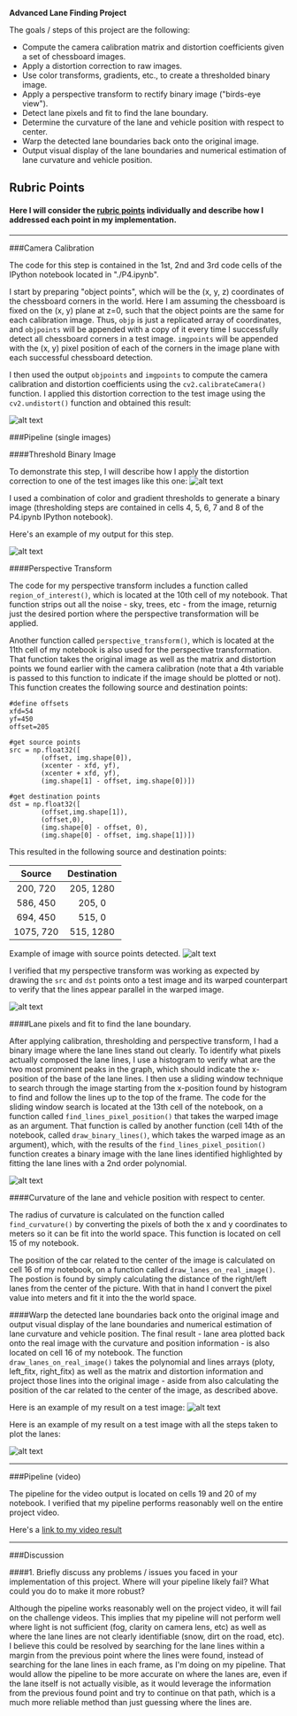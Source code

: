 **Advanced Lane Finding Project**

The goals / steps of this project are the following:

* Compute the camera calibration matrix and distortion coefficients given a set of chessboard images.
* Apply a distortion correction to raw images.
* Use color transforms, gradients, etc., to create a thresholded binary image.
* Apply a perspective transform to rectify binary image ("birds-eye view").
* Detect lane pixels and fit to find the lane boundary.
* Determine the curvature of the lane and vehicle position with respect to center.
* Warp the detected lane boundaries back onto the original image.
* Output visual display of the lane boundaries and numerical estimation of lane curvature and vehicle position.

[//]: # (Image References)

[image1]: ./output_images/undistort_image.png "Undistorted"
[image2]: ./output_images/original_threshold_image.png "Original"
[image3]: ./output_images/thresholded_binary_image.png "Thresholded Binary"
[image4]: ./output_images/image_with_source_points.png "Source Points"
[image5]: ./output_images/perspective_transformed_image.png "Perspective Transform"
[image6]: ./output_images/binary_lines.png "Binary Lines"
[image7]: ./output_images/final_result.png "Final Result"
[image8]: ./output_images/final_result_complete.png "Final Resul Step-by-Step"
[video1]: ./project_results_video.mp4 "Video"

## Rubric Points
#### Here I will consider the [rubric points](https://review.udacity.com/#!/rubrics/571/view) individually and describe how I addressed each point in my implementation. 
---

###Camera Calibration

The code for this step is contained in the 1st, 2nd and 3rd code cells of the IPython notebook located in "./P4.ipynb".  

I start by preparing "object points", which will be the (x, y, z) coordinates of the chessboard corners in the world. Here I am assuming the chessboard is fixed on the (x, y) plane at z=0, such that the object points are the same for each calibration image.  Thus, `objp` is just a replicated array of coordinates, and `objpoints` will be appended with a copy of it every time I successfully detect all chessboard corners in a test image.  `imgpoints` will be appended with the (x, y) pixel position of each of the corners in the image plane with each successful chessboard detection.  

I then used the output `objpoints` and `imgpoints` to compute the camera calibration and distortion coefficients using the `cv2.calibrateCamera()` function.  I applied this distortion correction to the test image using the `cv2.undistort()` function and obtained this result: 

![alt text][image1]

###Pipeline (single images)

####Threshold Binary Image

To demonstrate this step, I will describe how I apply the distortion correction to one of the test images like this one:
![alt text][image2]

I used a combination of color and gradient thresholds to generate a binary image (thresholding steps are contained in cells 4, 5, 6, 7 and 8 of the P4.ipynb IPython notebook).  

Here's an example of my output for this step.

![alt text][image3]

####Perspective Transform

The code for my perspective transform includes a function called `region_of_interest()`, which is located at the 10th cell of my notebook. That function strips out all the noise - sky, trees, etc - from the image, returnig just the desired portion where the perspective transformation will be applied. 

Another function called `perspective_transform()`, which is located at the 11th cell of my notebook is also used for the perspective transformation. That function takes the original image as well as the matrix and distortion points we found earlier with the camera calibration (note that a 4th variable is passed to this function to indicate if the image should be plotted or not). This function creates the following source and destination points:

```
#define offsets
xfd=54
yf=450
offset=205

#get source points
src = np.float32([
        (offset, img.shape[0]),
        (xcenter - xfd, yf),
        (xcenter + xfd, yf),
        (img.shape[1] - offset, img.shape[0])])

#get destination points
dst = np.float32([
        (offset,img.shape[1]),
        (offset,0),
        (img.shape[0] - offset, 0),
        (img.shape[0] - offset, img.shape[1])])
```

This resulted in the following source and destination points:

| Source        | Destination   | 
|:-------------:|:-------------:| 
| 200, 720      | 205, 1280        | 
| 586, 450      | 205, 0      |
| 694, 450     | 515, 0      |
| 1075, 720      | 515, 1280        |

Example of image with source points detected.
![alt text][image4]

I verified that my perspective transform was working as expected by drawing the `src` and `dst` points onto a test image and its warped counterpart to verify that the lines appear parallel in the warped image.

![alt text][image5]

####Lane pixels and fit to find the lane boundary.

After applying calibration, thresholding and perspective transform, I had a binary image where the lane lines stand out clearly. To identify what pixels actually composed the lane lines, I use a histogram to verify what are the two most prominent peaks in the graph, which should indicate the x-position of the base of the lane lines. I then use a sliding window technique to search through the image starting from the x-position found by histogram to find and follow the lines up to the top of the frame. The code for the sliding window search is located at the 13th cell of the notebook, on a function called `find_lines_pixel_position()` that takes the warped image as an argument. That function is called by another function (cell 14th of the notebook, called `draw_binary_lines()`, which takes the warped image as an argument), which, with the results of the `find_lines_pixel_position()` function creates a binary image with the lane lines identified highlighted by fitting the lane lines with a 2nd order polynomial.

![alt text][image6]

####Curvature of the lane and vehicle position with respect to center.

The radius of curvature is calculated on the function called `find_curvature()` by converting the pixels of both the x and y coordinates to meters so it can be fit into the world space. This function is located on cell 15 of my notebook.

The position of the car related to the center of the image is calculated on cell 16 of my notebook, on a function called `draw_lanes_on_real_image()`. The postion is found by simply calculating the distance of the right/left lanes from the center of the picture. With that in hand I convert the pixel value into meters and fit it into the the world space.

####Warp the detected lane boundaries back onto the original image and output visual display of the lane boundaries and numerical estimation of lane curvature and vehicle position.
The final result - lane area plotted back onto the real image with the curvature and position information - is also located on cell 16 of my notebook. The function `draw_lanes_on_real_image()` takes the polynomial and lines arrays (ploty, left_fitx, right_fitx) as well as the matrix and distortion information and project those lines into the original image - aside from also calculating the position of the car related to the center of the image, as described above.

Here is an example of my result on a test image:
![alt text][image7]

Here is an example of my result on a test image with all the steps taken to plot the lanes:

![alt text][image8]

---

###Pipeline (video)

The pipeline for the video output is located on cells 19 and 20 of my notebook. I verified that my pipeline performs reasonably well on the entire project video.

Here's a [link to my video result](./project_results_video.mp4)

---

###Discussion

####1. Briefly discuss any problems / issues you faced in your implementation of this project.  Where will your pipeline likely fail?  What could you do to make it more robust?

Although the pipeline works reasonably well on the project video, it will fail on the challenge videos. This implies that my pipeline will not perform well where light is not sufficient (fog, clarity on camera lens, etc) as well as where the lane lines are not clearly identifiable (snow, dirt on the road, etc). I believe this could be resolved by searching for the lane lines within a margin from the previous point where the lines were found, instead of searching for the lane lines in each frame, as I'm doing on my pipeline. That would allow the pipeline to be more accurate on where the lanes are, even if the lane itself is not actually visible, as it would leverage the information from the previous found point and try to continue on that path, which is a much more reliable method than just guessing where the lines are.    


